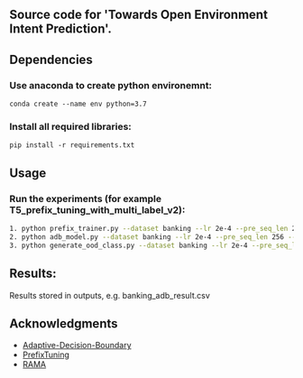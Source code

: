 ## Source code for 'Towards Open Environment Intent Prediction'.

## Dependencies
### Use anaconda to create python environemnt:
```conda create --name env python=3.7```
### Install all required libraries:
```pip install -r requirements.txt```

## Usage

### Run the experiments (for example T5_prefix_tuning_with_multi_label_v2):
```bash
1. python prefix_trainer.py --dataset banking --lr 2e-4 --pre_seq_len 256 --seed 42 --gpu_id 0
2. python adb_model.py --dataset banking --lr 2e-4 --pre_seq_len 256 --seed 42 --gpu_id 0
3. python generate_ood_class.py --dataset banking --lr 2e-4 --pre_seq_len 256 --seed 42 --p_node 0.2 --gpu_id 0
```

## Results:
Results stored in outputs, e.g. banking_adb_result.csv

## Acknowledgments

+ [Adaptive-Decision-Boundary](https://github.com/hanleizhang/Adaptive-Decision-Boundary) 
+ [PrefixTuning](https://github.com/XiangLi1999/PrefixTuning)
+ [RAMA](https://github.com/pawelswoboda/RAMA)
